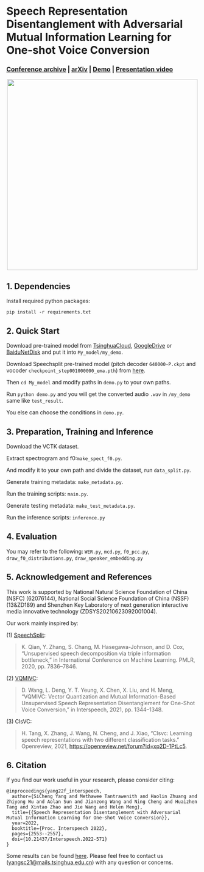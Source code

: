 # Speech Representation Disentanglement with Adversarial Mutual Information Learning for One-shot Voice Conversion

### [Conference archive](https://www.isca-speech.org/archive/interspeech_2022/yang22f_interspeech.html) | [arXiv](https://arxiv.org/abs/2208.08757) | [Demo](https://im1eon.github.io/IS2022-SRDVC/) | [Presentation video](https://www.youtube.com/watch?v=I-fUXv6oYz8)

[comment]: <> (video.mp4)

<div align=center>
<img src="overview.png" width="500px">
</div>

## 1. Dependencies

Install required python packages:

`pip install -r requirements.txt`

## 2. Quick Start

Download pre-trained model from [TsinghuaCloud](https://cloud.tsinghua.edu.cn/f/f3f8106a8cda46c5af56/?dl=1), [GoogleDrive](https://drive.google.com/file/d/1SxWrLZjG9qLzWOy68Awa3JTa1aqUQP7R/view?usp=sharing) or [BaiduNetDisk](https://pan.baidu.com/s/1M06ecBhdb3D2ndaeTKCZ4A?pwd=0123) and put it into `My_model/my_demo`.

Download Speechsplit pre-trained model (pitch decoder `640000-P.ckpt` and vocoder `checkpoint_step001000000_ema.pth`) from [here](https://github.com/auspicious3000/SpeechSplit).

Then `cd My_model` and modify paths in `demo.py` to your own paths.

Run `python demo.py` and you will get the converted audio `.wav` in `/my_demo` same like `test_result`.

You else can choose the conditions in `demo.py`.

## 3. Preparation, Training and Inference

Download the VCTK dataset.

Extract spectrogram and f0:`make_spect_f0.py`. 

And modify it to your own path and divide the dataset, run `data_split.py`.

Generate training metadata: `make_metadata.py`.

Run the training scripts: `main.py`.

Generate testing metadata: `make_test_metadata.py`.

Run the inference scripts: `inference.py`

## 4. Evaluation

You may refer to the following: `WER.py`, `mcd.py`, `f0_pcc.py`, `draw_f0_distributions.py`, `draw_speaker_embedding.py`

## 5. Acknowledgement and References

 This work is supported by National Natural Science Foundation of China (NSFC)
(62076144), National Social Science Foundation of China
(NSSF) (13&ZD189) and Shenzhen Key Laboratory of
next generation interactive media innovative technology
(ZDSYS20210623092001004).

Our work mainly inspired by:

(1) [SpeechSplit](https://github.com/auspicious3000/SpeechSplit#readme):

> K. Qian, Y. Zhang, S. Chang, M. Hasegawa-Johnson, and D. Cox, “Unsupervised speech decomposition via triple information bottleneck,” in International Conference on Machine Learning. PMLR, 2020, pp. 7836–7846.


(2) [VQMIVC](https://github.com/Wendison/VQMIVC):


> D. Wang, L. Deng, Y. T. Yeung, X. Chen, X. Liu, and H. Meng, “VQMIVC: Vector Quantization and Mutual Information-Based Unsupervised Speech Representation Disentanglement for One-Shot Voice Conversion,” in Interspeech, 2021, pp. 1344–1348.



(3) ClsVC:

> H. Tang, X. Zhang, J. Wang, N. Cheng, and J. Xiao, “Clsvc: Learning speech representations with two different classification tasks.” Openreview, 2021, https://openreview.net/forum?id=xp2D-1PtLc5.





[comment]: <> (  pages={846--850},)

[comment]: <> (  doi={10.21437/Interspeech.2021-1990})

## 6. Citation

If you find our work useful in your research, please consider citing:

```
@inproceedings{yang22f_interspeech,
  author={SiCheng Yang and Methawee Tantrawenith and Haolin Zhuang and Zhiyong Wu and Aolan Sun and Jianzong Wang and Ning Cheng and Huaizhen Tang and Xintao Zhao and Jie Wang and Helen Meng},
  title={{Speech Representation Disentanglement with Adversarial Mutual Information Learning for One-shot Voice Conversion}},
  year=2022,
  booktitle={Proc. Interspeech 2022},
  pages={2553--2557},
  doi={10.21437/Interspeech.2022-571}
}
```

Some results can be found [here](https://blog.csdn.net/qq_41897800/article/details/122616675).
Please feel free to contact us ([yangsc21@mails.tsinghua.edu.cn](yangsc21@mails.tsinghua.edu.cn)) with any question or concerns.


